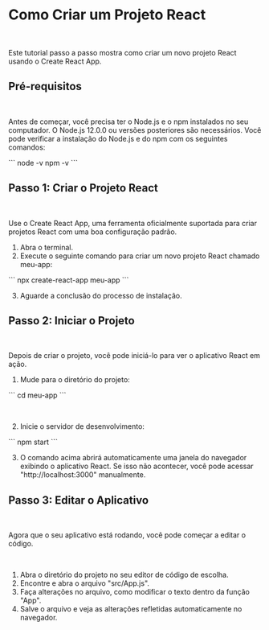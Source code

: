 # Como Criar um Projeto React

&nbsp;

Este tutorial passo a passo mostra como criar um novo projeto React usando o Create React App.
&#8203;

## Pré-requisitos

&nbsp;

Antes de começar, você precisa ter o Node.js e o npm instalados no seu computador. O Node.js 12.0.0 ou versões posteriores são necessários. Você pode verificar a instalação do Node.js e do npm com os seguintes comandos:
&#8203;

\`\`\`
node -v
npm -v
\`\`\`

## Passo 1: Criar o Projeto React

&nbsp;

Use o Create React App, uma ferramenta oficialmente suportada para criar projetos React com uma boa configuração padrão.

1. Abra o terminal.
2. Execute o seguinte comando para criar um novo projeto React chamado meu-app:
   &#8203;

\`\`\`
npx create-react-app meu-app
\`\`\`

3. Aguarde a conclusão do processo de instalação.

## Passo 2: Iniciar o Projeto

&nbsp;

Depois de criar o projeto, você pode iniciá-lo para ver o aplicativo React em ação.

1. Mude para o diretório do projeto:
   &#8203;

\`\`\`
cd meu-app
\`\`\`

&nbsp; 

2. Inicie o servidor de desenvolvimento:
&#8203;

\`\`\`
npm start
\`\`\`

3. O comando acima abrirá automaticamente uma janela do navegador exibindo o aplicativo React. Se isso não acontecer, você pode acessar "http://localhost:3000" manualmente.

## Passo 3: Editar o Aplicativo

&nbsp;

Agora que o seu aplicativo está rodando, você pode começar a editar o código.
&#8203;

&nbsp;

1. Abra o diretório do projeto no seu editor de código de escolha.
2. Encontre e abra o arquivo "src/App.js".
3. Faça alterações no arquivo, como modificar o texto dentro da função "App".
4. Salve o arquivo e veja as alterações refletidas automaticamente no navegador.

&#8203;
